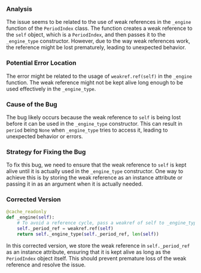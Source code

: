 ### Analysis
The issue seems to be related to the use of weak references in the `_engine` function of the `PeriodIndex` class. The function creates a weak reference to the `self` object, which is a `PeriodIndex`, and then passes it to the `_engine_type` constructor. However, due to the way weak references work, the reference might be lost prematurely, leading to unexpected behavior.

### Potential Error Location
The error might be related to the usage of `weakref.ref(self)` in the `_engine` function. The weak reference might not be kept alive long enough to be used effectively in the `_engine_type`.

### Cause of the Bug
The bug likely occurs because the weak reference to `self` is being lost before it can be used in the `_engine_type` constructor. This can result in `period` being `None` when `_engine_type` tries to access it, leading to unexpected behavior or errors.

### Strategy for Fixing the Bug
To fix this bug, we need to ensure that the weak reference to `self` is kept alive until it is actually used in the `_engine_type` constructor. One way to achieve this is by storing the weak reference as an instance attribute or passing it in as an argument when it is actually needed.

### Corrected Version
```python
@cache_readonly
def _engine(self):
    # To avoid a reference cycle, pass a weakref of self to _engine_type.
    self._period_ref = weakref.ref(self)
    return self._engine_type(self._period_ref, len(self))
```

In this corrected version, we store the weak reference in `self._period_ref` as an instance attribute, ensuring that it is kept alive as long as the `PeriodIndex` object itself. This should prevent premature loss of the weak reference and resolve the issue.
